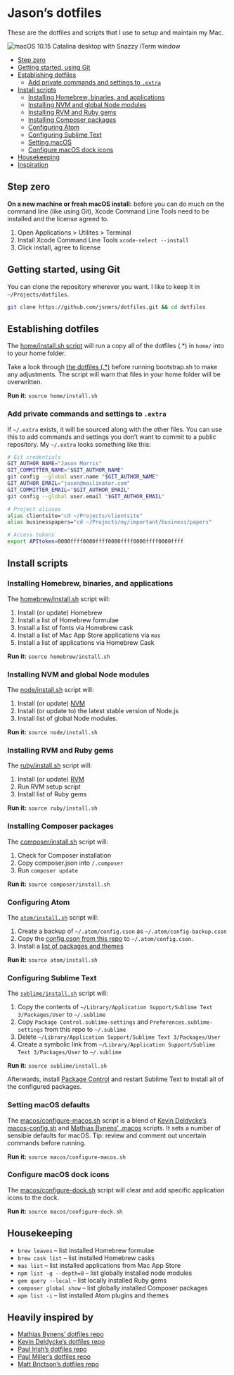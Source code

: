 # Jason’s dotfiles

These are the dotfiles and scripts that I use to setup and maintain my Mac.

![macOS 10.15 Catalina desktop with Snazzy iTerm window](https://raw.githubusercontent.com/jsnmrs/dotfiles/master/assets/screenshot.jpg)

- [Step zero](#step-zero)
- [Getting started, using Git](#getting-started-using-git)
- [Establishing dotfiles](#establishing-dotfiles)
    - [Add private commands and settings to `.extra`](#add-private-commands-and-settings-to-extra)
- [Install scripts](#install-scripts)
    - [Installing Homebrew, binaries, and applications](#installing-homebrew-binaries-and-applications)
    - [Installing NVM and global Node modules](#installing-nvm-and-global-node-modules)
    - [Installing RVM and Ruby gems](#installing-rvm-and-ruby-gems)
    - [Installing Composer packages](#installing-composer-packages)
    - [Configuring Atom](#configuring-atom)
    - [Configuring Sublime Text](#configuring-sublime-text)
    - [Setting macOS](#setting-macos-defaults)
    - [Configure macOS dock icons](#configure-macos-dock-icons)
- [Housekeeping](#housekeeping)
- [Inspiration](#heavily-inspired-by)

## Step zero

**On a new machine or fresh macOS install:** before you can do much on the command line (like using Git), Xcode Command Line Tools need to be installed and the license agreed to.

1. Open Applications > Utilites > Terminal
2. Install Xcode Command Line Tools `xcode-select --install`
3. Click install, agree to license

## Getting started, using Git

You can clone the repository wherever you want. I like to keep it in `~/Projects/dotfiles`.

```bash
git clone https://github.com/jsnmrs/dotfiles.git && cd dotfiles
```

## Establishing dotfiles

The [home/install.sh script](https://github.com/jsnmrs/dotfiles/blob/master/home/install.sh) will run a copy all of the dotfiles (.\*) in `home/` into to your home folder.

Take a look through [the dotfiles (.\*)](https://github.com/jsnmrs/dotfiles/blob/master/home/) before running bootstrap.sh to make any adjustments. The script will warn that files in your home folder will be overwritten.

**Run it:** `source home/install.sh`

### Add private commands and settings to `.extra`

If `~/.extra` exists, it will be sourced along with the other files. You can use this to add commands and settings you don’t want to commit to a public repository. My `~/.extra` looks something like this:

```bash
# Git credentials
GIT_AUTHOR_NAME="Jason Morris"
GIT_COMMITTER_NAME="$GIT_AUTHOR_NAME"
git config --global user.name "$GIT_AUTHOR_NAME"
GIT_AUTHOR_EMAIL="jason@mailinator.com"
GIT_COMMITTER_EMAIL="$GIT_AUTHOR_EMAIL"
git config --global user.email "$GIT_AUTHOR_EMAIL"

# Project aliases
alias clientsite="cd ~/Projects/clientsite"
alias businesspapers="cd ~/Projects/my/important/business/papers"

# Access tokens
export APItoken=0000ffff0000ffff0000ffff0000ffff0000ffff
```

## Install scripts

### Installing Homebrew, binaries, and applications

The [homebrew/install.sh](https://github.com/jsnmrs/dotfiles/blob/master/homebrew/install.sh) script will:

1. Install (or update) Homebrew
2. Install a list of Homebrew formulae
3. Install a list of fonts via Homebrew cask
4. Install a list of Mac App Store applications via `mas`
5. Install a list of applications via Homebrew Cask

**Run it:** `source homebrew/install.sh`

### Installing NVM and global Node modules

The [node/install.sh](https://github.com/jsnmrs/dotfiles/blob/master/node/install.sh) script will:

1. Install (or update) [NVM](https://github.com/nvm-sh/nvm)
2. Install (or update to) the latest stable version of Node.js
3. Install list of global Node modules.

**Run it:** `source node/install.sh`

### Installing RVM and Ruby gems

The [ruby/install.sh](https://github.com/jsnmrs/dotfiles/blob/master/ruby/install.sh) script will:

1. Install (or update) [RVM](https://rvm.io)
2. Run RVM setup script
3. Install list of Ruby gems

**Run it:** `source ruby/install.sh`

### Installing Composer packages

The [composer/install.sh](https://github.com/jsnmrs/dotfiles/blob/master/composer/install.sh) script will:

1. Check for Composer installation
2. Copy composer.json into `/.composer`
3. Run `composer update`

**Run it:** `source composer/install.sh`

### Configuring Atom

The [`atom/install.sh`](https://github.com/jsnmrs/dotfiles/blob/master/atom/install.sh) script will:

1. Create a backup of `~/.atom/config.cson` as `~/.atom/config-backup.cson`
2. Copy the [config.cson from this repo](https://github.com/jsnmrs/dotfiles/blob/master/atom/config.cson) to `~/.atom/config.cson`.
3. Install a [list of packages and themes](https://github.com/jsnmrs/dotfiles/blob/master/atom/packages.list)

**Run it:** `source atom/install.sh`

### Configuring Sublime Text

The [`sublime/install.sh`](https://github.com/jsnmrs/dotfiles/blob/master/sublime/install.sh) script will:

1. Copy the contents of `~/Library/Application Support/Sublime Text 3/Packages/User` to `~/.sublime`
2. Copy `Package Control.sublime-settings` and `Preferences.sublime-settings` from this repo to `~/.sublime`
3. Delete `~/Library/Application Support/Sublime Text 3/Packages/User`
4. Create a symbolic link from `~/Library/Application Support/Sublime Text 3/Packages/User` to `~/.sublime`

**Run it:** `source sublime/install.sh`

Afterwards, install [Package Control](https://packagecontrol.io/installation) and restart Sublime Text to install all of the configured packages.

### Setting macOS defaults

The [macos/configure-macos.sh](https://github.com/jsnmrs/dotfiles/blob/master/macos/configure-macos.sh) script is a blend of [Kevin Deldycke’s macos-config.sh](https://github.com/kdeldycke/dotfiles/blob/master/scripts/macos-config.sh) and [Mathias Bynens’ .macos](https://mths.be/macos) scripts. It sets a number of sensible defaults for macOS. Tip: review and comment out uncertain commands before running.

**Run it:** `source macos/configure-macos.sh`

### Configure macOS dock icons

The [macos/configure-dock.sh](https://github.com/jsnmrs/dotfiles/blob/master/macos/configure-dock.sh) script will clear and add specific application icons to the dock.

**Run it:** `source macos/configure-dock.sh`

## Housekeeping

- `brew leaves` – list installed Homebrew formulae
- `brew cask list` – list installed Homebrew casks
- `mas list` – list installed applications from Mac App Store
- `npm list -g --depth=0` – list globally installed node modules
- `gem query --local` – list locally installed Ruby gems
- `composer global show` – list globally installed Composer packages
- `apm list -i` – list installed Atom plugins and themes

## Heavily inspired by

- [Mathias Bynens’ dotfiles repo](https://mths.be/dotfiles)
- [Kevin Deldycke’s dotfiles repo](https://github.com/kdeldycke/dotfiles)
- [Paul Irish’s dotfiles repo](https://github.com/paulirish/dotfiles/)
- [Paul Miller’s dotfiles repo](https://github.com/paulmillr/dotfiles)
- [Matt Brictson’s dotfiles repo](https://github.com/mattbrictson/dotfiles)
